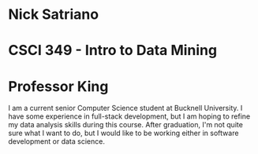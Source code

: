 # Nick Satriano
# CSCI 349 - Intro to Data Mining
# Professor King

I am a current senior Computer Science student at Bucknell University. I have some experience in full-stack development, but I am hoping to refine my data analysis skills during this course. After graduation, I'm not quite sure what I want to do, but I would like to be working either in software development or data science.